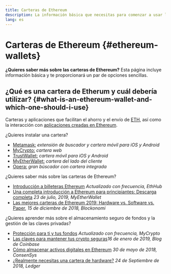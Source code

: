 ```yaml
---
title: Carteras de Ethereum
description: La información básica que necesitas para comenzar a usar las carteras de Ethereum.
lang: es
---
```


# Carteras de Ethereum {#ethereum-wallets}

<div class="featured">

**¿Quieres saber más sobre las carteras de Ethereum?** Esta página incluye información básica y te proporcionará un par de opciones sencillas.

</div>

## ¿Qué es una cartera de Etherum y cuál debería utilizar? {#what-is-an-ethereum-wallet-and-which-one-should-i-use}

Carteras y aplicaciones que facilitan el ahorro y el envío de [ETH](/eth/), así como la interacción con [aplicaciones creadas en Ethereum](/dapps/).

¿Quieres instalar una cartera?

- [Metamask:](https://metamask.io) _extensión de buscador y cartera móvil para iOS y Android_
- [MyCrypto:](https://mycrypto.com) _cartera web_
- [TrustWallet:](https://trustwallet.com/) _cartera móvil para iOS y Android_
- [MyEtherWallet:](https://www.myetherwallet.com/) _cartera del lado del cliente_
- [Opera:](https://www.opera.com/crypto) _gran búscador con cartera integrada_

¿Quieres saber más sobre las carteras de Ethereum?

- [Introducción a billeteras Ethereum](https://docs.ethhub.io/using-ethereum/wallets/intro-to-ethereum-wallets/) _Actualizado con frecuencia, EthHub_
- [Una completa introducción a Ethereum para principiantes: Descarga completa](https://www.mewtopia.com/absolute-beginners-guide/) _23 de julio, 2019, MyEtherWallet_
- [Las mejores carteras de Ethereum 2019: Hardware vs. Software vs. Paper](https://blockonomi.com/best-ethereum-wallets/), _15 de diciembre de 2018, Blockonomi_

¿Quieres aprender más sobre el almacenamiento seguro de fondos y la gestión de las claves privadas?

- [Protección para ti y tus fondos](https://support.mycrypto.com/staying-safe/protecting-yourself-and-your-funds) _Actualizado con frecuencia, MyCrypto_
- [Las claves para mantener tus crypto seguras](https://blog.coinbase.com/the-keys-to-keeping-your-crypto-safe-96d497cce6cf)_16 de enero de 2019, Blog de Coinbase_
- [Cómo almacenar activos digitales en Ethereum](https://media.consensys.net/how-to-store-digital-assets-on-ethereum-a2bfdcf66bd0) _30 de mayo de 2018, ConsenSys_
- [¿Realmente necesitas una cartera de hardware?](https://medium.com/ledger-on-security-and-blockchain/ledger-101-part-1-do-you-really-need-a-hardware-wallet-7f5abbadd945) _24 de Septiembre de 2018, Ledger_
